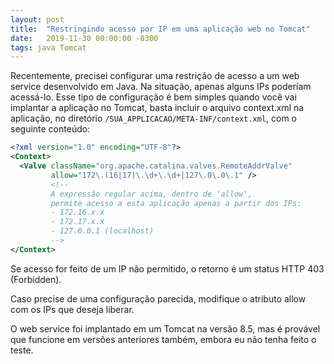 ```yaml
---
layout: post
title:  "Restringindo acesso por IP em uma aplicação web no Tomcat"
date:   2019-11-30 00:00:00 -0300
tags: java Tomcat
---
```



Recentemente, precisei configurar uma restrição de acesso a um web service desenvolvido em Java. Na situação, apenas alguns IPs poderíam acessá-lo. Esse tipo de configuração é bem simples quando você vai implantar a aplicação no Tomcat, basta incluir o arquivo context.xml na aplicação, no diretório `/SUA_APPLICACAO/META-INF/context.xml`, com o seguinte conteúdo:

````xml
<?xml version="1.0" encoding="UTF-8"?>
<Context>
  <Valve className="org.apache.catalina.valves.RemoteAddrValve" 
         allow="172\.(16|17)\.\d+\.\d+|127\.0\.0\.1" />
         <!-- 
         A expressão regular acima, dentro de 'allow', 
         permite acesso a esta aplicação apenas a partir dos IPs: 
         - 172.16.x.x  
         - 172.17.x.x
         - 127.0.0.1 (localhost)
         -->
</Context>
````

Se acesso for feito de um IP não permitido, o retorno é um status HTTP 403 (Forbidden).

Caso precise de uma configuração parecida, modifique o atributo allow com os IPs que deseja liberar.

O web service foi implantado em um Tomcat na versão 8.5, mas é provável que funcione em versões anteriores também, embora eu não tenha feito o teste.